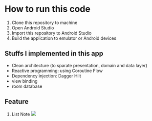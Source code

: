 # How to run this code

1. Clone this repository to machine
2. Open Android Studio
3. Import this repository to Android Studio
4. Build the application to emulator or Android devices

## Stuffs I implemented in this app
- Clean architecture (to sparate presentation, domain and data layer)
- Reactive programming: using Coroutine Flow
- Dependency injection: Dagger Hilt
- view binding
- room database

## Feature
1. List Note
   <img src="https://github.com/obid12/Test-Taldio/assets/62390995/63f88385-2969-49b5-816e-292e9f09164e"/>
